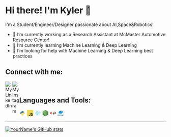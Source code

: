 # Hi there! I'm Kyler 👋

I'm a Student/Engineer/Designer passionate about AI,Space&Robotics!

- 🔭 I’m currently working as a Research Assistant at McMaster Automotive Resource Center!
- 🌱 I’m currently learning Machine Learning & Deep Learning
- 🤔 I’m looking for help with Machine Learning & Deep Learning best practices

## Connect with me:

[<img align="left" alt="My LinkedIn" width="22px" src="https://cdn.jsdelivr.net/npm/simple-icons@v3/icons/linkedin.svg" />][linkedin]
[<img align="left" alt="My Instagram" width="22px" src="https://cdn.jsdelivr.net/npm/simple-icons@v3/icons/instagram.svg" />][instagram]

<br />

## Languages and Tools:

<code><img height="20" src="https://raw.githubusercontent.com/github/explore/master/topics/python/python.png"></code>
<code><img height="20" src="https://raw.githubusercontent.com/github/explore/master/topics/javascript/javascript.png"></code>
<code><img height="20" src="https://raw.githubusercontent.com/github/explore/master/topics/react/react.png"></code>
<code><img height="20" src="https://raw.githubusercontent.com/github/explore/master/topics/nodejs/nodejs.png"></code>
<code><img height="20" src="https://raw.githubusercontent.com/github/explore/master/topics/git/git.png"></code>
<code><img height="20" src="https://raw.githubusercontent.com/github/explore/master/topics/docker/docker.png"></code>

<!-- Add or remove languages and tools as needed -->

---

[![YourName's GitHub stats](https://github-readme-stats.vercel.app/api?username=kylrw&show_icons=true&theme=radical)](https://github.com/kylrw/github-readme-stats)

<!-- Feel free to remove the stats section if you don't want to display it -->

[website]: https://your-website.com
[linkedin]: https://www.linkedin.com/in/kyler-witvoet/
[twitter]: https://twitter.com/your-twitter-username
[instagram]: https://www.instagram.com/kylrw_/
